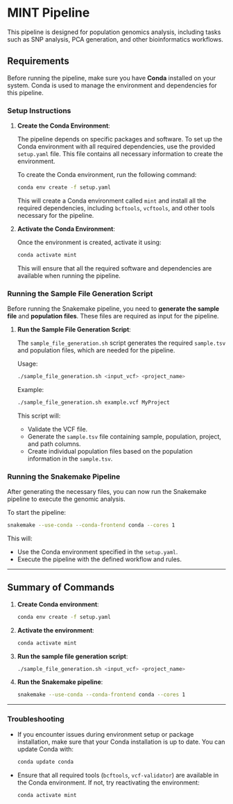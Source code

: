 
# MINT Pipeline

This pipeline is designed for population genomics analysis, including tasks such as SNP analysis, PCA generation, and other bioinformatics workflows.

## Requirements

Before running the pipeline, make sure you have **Conda** installed on your system. Conda is used to manage the environment and dependencies for this pipeline.

### Setup Instructions

1. **Create the Conda Environment**:
   
   The pipeline depends on specific packages and software. To set up the Conda environment with all required dependencies, use the provided `setup.yaml` file. This file contains all necessary information to create the environment.

   To create the Conda environment, run the following command:

   ```bash
   conda env create -f setup.yaml
   ```

   This will create a Conda environment called `mint` and install all the required dependencies, including `bcftools`, `vcftools`, and other tools necessary for the pipeline.

2. **Activate the Conda Environment**:
   
   Once the environment is created, activate it using:

   ```bash
   conda activate mint
   ```

   This will ensure that all the required software and dependencies are available when running the pipeline.

### Running the Sample File Generation Script

Before running the Snakemake pipeline, you need to **generate the sample file** and **population files**. These files are required as input for the pipeline.

1. **Run the Sample File Generation Script**:

   The `sample_file_generation.sh` script generates the required `sample.tsv` and population files, which are needed for the pipeline.

   Usage:

   ```bash
   ./sample_file_generation.sh <input_vcf> <project_name>
   ```

   Example:

   ```bash
   ./sample_file_generation.sh example.vcf MyProject
   ```

   This script will:
   - Validate the VCF file.
   - Generate the `sample.tsv` file containing sample, population, project, and path columns.
   - Create individual population files based on the population information in the `sample.tsv`.

### Running the Snakemake Pipeline

After generating the necessary files, you can now run the Snakemake pipeline to execute the genomic analysis.

To start the pipeline:

```bash
snakemake --use-conda --conda-frontend conda --cores 1
```

This will:
- Use the Conda environment specified in the `setup.yaml`.
- Execute the pipeline with the defined workflow and rules.

---

## Summary of Commands

1. **Create Conda environment**:
   ```bash
   conda env create -f setup.yaml
   ```

2. **Activate the environment**:
   ```bash
   conda activate mint
   ```

3. **Run the sample file generation script**:
   ```bash
   ./sample_file_generation.sh <input_vcf> <project_name>
   ```

4. **Run the Snakemake pipeline**:
   ```bash
   snakemake --use-conda --conda-frontend conda --cores 1
   ```

---

### Troubleshooting

- If you encounter issues during environment setup or package installation, make sure that your Conda installation is up to date. You can update Conda with:

  ```bash
  conda update conda
  ```

- Ensure that all required tools (`bcftools`, `vcf-validator`) are available in the Conda environment. If not, try reactivating the environment:

  ```bash
  conda activate mint
  ```